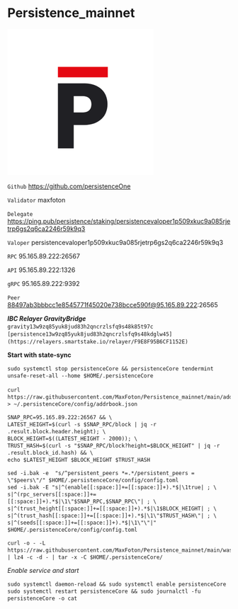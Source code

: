# Persistence_mainnet
![ALT-logo](https://raw.githubusercontent.com/MaxFoton/Persistence_mainnet/main/Persistence.png)

`Github` https://github.com/persistenceOne

`Validator` maxfoton

`Delegate` https://ping.pub/persistence/staking/persistencevaloper1p509xkuc9a085rjetrp6gs2q6ca2246r59k9q3

`Valoper` persistencevaloper1p509xkuc9a085rjetrp6gs2q6ca2246r59k9q3

`RPC` 95.165.89.222:26567

`API` 95.165.89.222:1326

`gRPC` 95.165.89.222:9392

`Peer` 88497ab3bbbcc1e8545771f45020e738bcce590f@95.165.89.222:26565

***IBC Relayer GravityBridge***
`gravity13w9zq85yuk8jud83h2qncrzlsfq9s48k85t97c`
`[persistence13w9zq85yuk8jud83h2qncrzlsfq9s48kdglw45](https://relayers.smartstake.io/relayer/F9E8F95B6CF1152E)`

**Start with state-sync**

```
sudo systemctl stop persistenceCore && persistenceCore tendermint unsafe-reset-all --home $HOME/.persistenceCore

curl https://raw.githubusercontent.com/MaxFoton/Persistence_mainnet/main/addrbook.json > ~/.persistenceCore/config/addrbook.json
```

```
SNAP_RPC=95.165.89.222:26567 && \
LATEST_HEIGHT=$(curl -s $SNAP_RPC/block | jq -r .result.block.header.height); \
BLOCK_HEIGHT=$((LATEST_HEIGHT - 2000)); \
TRUST_HASH=$(curl -s "$SNAP_RPC/block?height=$BLOCK_HEIGHT" | jq -r .result.block_id.hash) && \
echo $LATEST_HEIGHT $BLOCK_HEIGHT $TRUST_HASH
```

```
sed -i.bak -e  "s/^persistent_peers *=.*/persistent_peers = \"$peers\"/" $HOME/.persistenceCore/config/config.toml
sed -i.bak -E "s|^(enable[[:space:]]+=[[:space:]]+).*$|\1true| ; \
s|^(rpc_servers[[:space:]]+=[[:space:]]+).*$|\1\"$SNAP_RPC,$SNAP_RPC\"| ; \
s|^(trust_height[[:space:]]+=[[:space:]]+).*$|\1$BLOCK_HEIGHT| ; \
s|^(trust_hash[[:space:]]+=[[:space:]]+).*$|\1\"$TRUST_HASH\"| ; \
s|^(seeds[[:space:]]+=[[:space:]]+).*$|\1\"\"|" $HOME/.persistenceCore/config/config.toml
```

```
curl -o - -L https://raw.githubusercontent.com/MaxFoton/Persistence_mainnet/main/wasm.tar.lz4 | lz4 -c -d - | tar -x -C $HOME/.persistenceCore/
```

*Enable service and start*

```
sudo systemctl daemon-reload && sudo systemctl enable persistenceCore
sudo systemctl restart persistenceCore && sudo journalctl -fu persistenceCore -o cat
```
